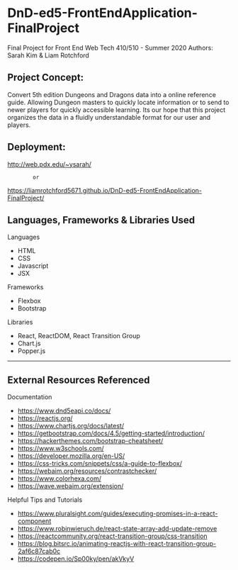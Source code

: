 # DnD-ed5-FrontEndApplication-FinalProject
Final Project for Front End Web Tech 410/510 - Summer 2020
Authors: Sarah Kim & Liam Rotchford

Project Concept:
-----------------------------
Convert 5th edition Dungeons and Dragons data into a online reference guide. Allowing Dungeon masters to quickly locate information or to send to newer players for quickly accessible learning. Its our hope that this project organizes the data in a fluidly understandable format for our user and players.


Deployment:
-----------------------------
http://web.pdx.edu/~ysarah/ 

            or
https://liamrotchford5671.github.io/DnD-ed5-FrontEndApplication-FinalProject/


Languages, Frameworks & Libraries Used
-----------------------------
Languages
- HTML
- CSS
- Javascript
- JSX

Frameworks
- Flexbox
- Bootstrap

Libraries
- React, ReactDOM, React Transition Group
- Chart.js
- Popper.js

-----------------------------
External Resources Referenced
-----------------------------

Documentation
- https://www.dnd5eapi.co/docs/
- https://reactjs.org/
- https://www.chartjs.org/docs/latest/
- https://getbootstrap.com/docs/4.5/getting-started/introduction/
- https://hackerthemes.com/bootstrap-cheatsheet/
- https://www.w3schools.com/
- https://developer.mozilla.org/en-US/
- https://css-tricks.com/snippets/css/a-guide-to-flexbox/
- https://webaim.org/resources/contrastchecker/
- https://www.colorhexa.com/
- https://wave.webaim.org/extension/


Helpful Tips and Tutorials
- https://www.pluralsight.com/guides/executing-promises-in-a-react-component
- https://www.robinwieruch.de/react-state-array-add-update-remove
- https://reactcommunity.org/react-transition-group/css-transition
- https://blog.bitsrc.io/animating-reactjs-with-react-transition-group-2af6c87cab0c
- https://codepen.io/Sp00ky/pen/akVkyV

